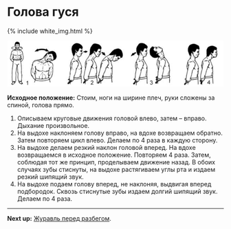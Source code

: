 # Голова гуся

{% include white_img.html %}

![](./img/27.png)

**Исходное положение:** Стоим, ноги на ширине плеч, руки сложены за спиной,
голова прямо.

1. Описываем круговые движения головой влево, затем – вправо. Дыхание
   произвольное.
2. На выдохе наклоняем голову вправо, на вдохе возвращаем обратно. Затем
   повторяем цикл влево. Делаем по 4 раза в каждую сторону.
3. На выдохе делаем резкий наклон головой вперед. На вдохе возвращаемся в
   исходное положение. Повторяем 4 раза. Затем, соблюдая тот же принцип,
   проделываем движение назад. В обоих случаях зубы стиснуты, на выдохе
   растягиваем углы рта и издаем резкий шипящий звук.
4. На выдохе подаем голову вперед, не наклоняя, выдвигая вперед подбородок.
   Сквозь стиснутые зубы издаем долгий шипящий звук. Делаем по 4 раза.

***

**Next up:** [Журавль перед разбегом](../28).
